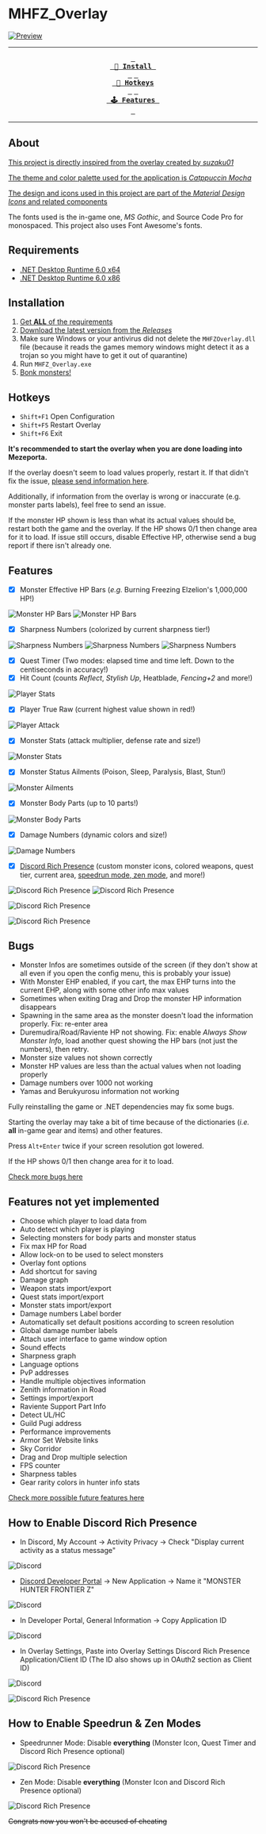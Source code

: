 # MHFZ_Overlay

[![Preview](https://res.cloudinary.com/marcomontalbano/image/upload/v1664306592/video_to_markdown/images/youtube--_6hHiRHTt_U-c05b58ac6eb4c4700831b2b3070cd403.jpg)](https://youtu.be/_6hHiRHTt_U "Preview")

<div align = center>

---

**[<kbd> <br> :rocket: Install <br> </kbd>](#installation)** 
**[<kbd> <br> 📘 Hotkeys<br> </kbd>](#hotkeys)** 
**[<kbd> <br> 🕹 Features <br> </kbd>](#features)** 

---
</div>

## About

[This project is directly inspired from the overlay created by *suzaku01*](https://github.com/suzaku01/mhf_displayer)

[The theme and color palette used for the application is *Catppuccin Mocha*](https://github.com/catppuccin/catppuccin)

[The design and icons used in this project are part of the *Material Design Icons* and related components](https://fonts.google.com/icons)

The fonts used is the in-game one, *MS Gothic*, and Source Code Pro for monospaced. This project also uses Font Awesome's fonts.

## Requirements

- [.NET Desktop Runtime 6.0 x64](https://dotnet.microsoft.com/en-us/download/dotnet/thank-you/runtime-desktop-6.0.7-windows-x64-installer)
- [.NET Desktop Runtime 6.0 x86](https://dotnet.microsoft.com/en-us/download/dotnet/thank-you/runtime-desktop-6.0.8-windows-x86-installer)

## Installation

1. [Get **ALL** of the requirements](#requirements)
2. [Download the latest version from the *Releases*](https://github.com/DorielRivalet/MHFZ_Overlay/releases/latest)
3. Make sure Windows or your antivirus did not delete the `MHFZOverlay.dll` file (because it reads the games memory windows might detect it as a trojan so you might have to get it out of quarantine)
4. Run `MHFZ_Overlay.exe`
5. [Bonk monsters!](https://c.tenor.com/60Tr3Zeg6RkAAAAd/fumo-bonk.gif)

## Hotkeys

- `Shift+F1` Open Configuration
- `Shift+F5` Restart Overlay
- `Shift+F6` Exit

**It's recommended to start the overlay when you are done loading into Mezeporta.**

If the overlay doesn't seem to load values properly, restart it. If that didn't fix the issue, [please send information here](https://github.com/DorielRivalet/MHFZ_Overlay/issues).

Additionally, if information from the overlay is wrong or inaccurate (e.g. monster parts labels), feel free to send an issue.

If the monster HP shown is less than what its actual values should be, restart both the game and the overlay. If the HP shows 0/1 then change area for it to load. If issue still occurs, disable Effective HP, otherwise send a bug report if there isn't already one.

## Features

- [x] Monster Effective HP Bars (*e.g.* Burning Freezing Elzelion's 1,000,000 HP!)

![Monster HP Bars](./demo/hp1.png)
![Monster HP Bars](./demo/hp2.png)

- [x] Sharpness Numbers (colorized by current sharpness tier!)

![Sharpness Numbers](./demo/sharpness1.png)
![Sharpness Numbers](./demo/sharpness2.png)
![Sharpness Numbers](./demo/sharpness3.png)

- [x] Quest Timer (Two modes: elapsed time and time left. Down to the centiseconds in accuracy!)
- [x] Hit Count (counts *Reflect*, *Stylish Up*, Heatblade, *Fencing+2* and more!)

![Player Stats](./demo/playerstat1.png)

- [x] Player True Raw (current highest value shown in red!)

![Player Attack](./demo/playeratk1.png)

- [x] Monster Stats (attack multiplier, defense rate and size!)

![Monster Stats](./demo/monsterstat1.png)

- [x] Monster Status Ailments (Poison, Sleep, Paralysis, Blast, Stun!)

![Monster Ailments](./demo/ailments1.png)

- [x] Monster Body Parts (up to 10 parts!)

![Monster Body Parts](./demo/monsterparts1.png)

- [x] Damage Numbers (dynamic colors and size!)

![Damage Numbers](./demo/damagenumbers1.png)

- [x] [Discord Rich Presence](#how-to-enable-discord-rich-presence) (custom monster icons, colored weapons, quest tier, current area, [speedrun mode, zen mode](#how-to-enable-speedrun--zen-modes), and more!)

![Discord Rich Presence](./demo/discord5.png)
![Discord Rich Presence](./demo/discord10.png)

![Discord Rich Presence](./demo/discord9.png)

![Discord Rich Presence](./demo/discord9.gif)

## Bugs

- Monster Infos are sometimes outside of the screen (if they don't show at all even if you open the config menu, this is probably your issue)
- With Monster EHP enabled, if you cart, the max EHP turns into the current EHP, along with some other info max values
- Sometimes when exiting Drag and Drop the monster HP information disappears
- Spawning in the same area as the monster doesn't load the information properly. Fix: re-enter area
- Duremudira/Road/Raviente HP not showing. Fix: enable *Always Show Monster Info*, load another quest showing the HP bars (not just the numbers), then retry.
- Monster size values not shown correctly
- Monster HP values are less than the actual values when not loading properly
- Damage numbers over 1000 not working
- Yamas and Berukyurosu information not working

Fully reinstalling the game or .NET dependencies may fix some bugs.

Starting the overlay may take a bit of time because of the dictionaries (*i.e.* **all** in-game gear and items) and other features.

Press `Alt+Enter` twice if your screen resolution got lowered.

If the HP shows 0/1 then change area for it to load.

[Check more bugs here](https://github.com/DorielRivalet/MHFZ_Overlay/issues?q=is%3Aissue+is%3Aopen+label%3Abug)

## Features not yet implemented

- Choose which player to load data from
- Auto detect which player is playing
- Selecting monsters for body parts and monster status
- Fix max HP for Road
- Allow lock-on to be used to select monsters
- Overlay font options
- Add shortcut for saving
- Damage graph
- Weapon stats import/export
- Quest stats import/export
- Monster stats import/export
- Damage numbers Label border
- Automatically set default positions according to screen resolution
- Global damage number labels
- Attach user interface to game window option
- Sound effects
- Sharpness graph
- Language options
- PvP addresses
- Handle multiple objectives information
- Zenith information in Road
- Settings import/export
- Raviente Support Part Info
- Detect UL/HC
- Guild Pugi address
- Performance improvements
- Armor Set Website links
- Sky Corridor
- Drag and Drop multiple selection
- FPS counter
- Sharpness tables
- Gear rarity colors in hunter info stats

[Check more possible future features here](https://github.com/DorielRivalet/MHFZ_Overlay/issues?q=is%3Aissue+is%3Aopen+label%3Aenhancement)

## How to Enable Discord Rich Presence

- In Discord, My Account -> Activity Privacy -> Check "Display current activity as a status message"

![Discord](./demo/discord1.png)

- [Discord Developer Portal](https://discord.com/developers/applications) -> New Application -> Name it "MONSTER HUNTER FRONTIER Z"

![Discord](./demo/discord2.png)

- In Developer Portal, General Information -> Copy Application ID

![Discord](./demo/discord3.png)

- In Overlay Settings, Paste into Overlay Settings Discord Rich Presence Application/Client ID (The ID also shows up in OAuth2 section as Client ID)

![Discord](./demo/discord4.png)

![Discord Rich Presence](./demo/discord6.gif)

## How to Enable Speedrun & Zen Modes

- Speedrunner Mode: Disable **everything** (Monster Icon, Quest Timer and Discord Rich Presence optional)

![Discord Rich Presence](./demo/discord7.png)

- Zen Mode: Disable **everything** (Monster Icon and Discord Rich Presence optional)

![Discord Rich Presence](./demo/discord8.png)

~~Congrats now you won't be accused of cheating~~
